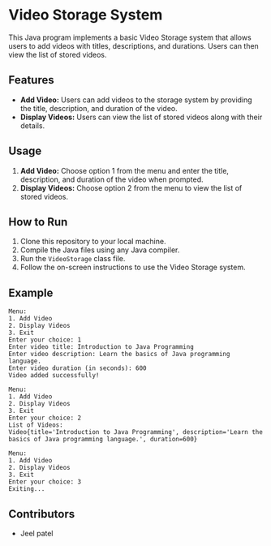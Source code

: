 # Video Storage System

This Java program implements a basic Video Storage system that allows users to add videos with titles, descriptions, and durations. Users can then view the list of stored videos.

## Features

- **Add Video:** Users can add videos to the storage system by providing the title, description, and duration of the video.
- **Display Videos:** Users can view the list of stored videos along with their details.

## Usage

1. **Add Video:** Choose option 1 from the menu and enter the title, description, and duration of the video when prompted.
2. **Display Videos:** Choose option 2 from the menu to view the list of stored videos.

## How to Run

1. Clone this repository to your local machine.
2. Compile the Java files using any Java compiler.
3. Run the `VideoStorage` class file.
4. Follow the on-screen instructions to use the Video Storage system.

## Example

```
Menu:
1. Add Video
2. Display Videos
3. Exit
Enter your choice: 1
Enter video title: Introduction to Java Programming
Enter video description: Learn the basics of Java programming language.
Enter video duration (in seconds): 600
Video added successfully!

Menu:
1. Add Video
2. Display Videos
3. Exit
Enter your choice: 2
List of Videos:
Video{title='Introduction to Java Programming', description='Learn the basics of Java programming language.', duration=600}

Menu:
1. Add Video
2. Display Videos
3. Exit
Enter your choice: 3
Exiting...

```

## Contributors

- Jeel patel
